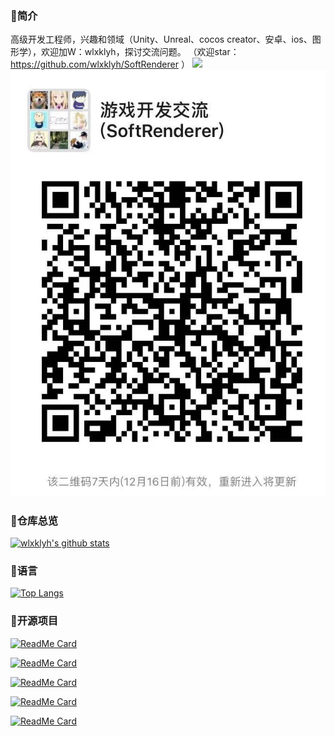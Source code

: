 ### 👋简介
高级开发工程师，兴趣和领域（Unity、Unreal、cocos creator、安卓、ios、图形学），欢迎加W：wlxklyh，探讨交流问题。
（欢迎star：https://github.com/wlxklyh/SoftRenderer ）
![](https://raw.githubusercontent.com/wlxklyh/book/master/Tool/Resource/wcgif.gif)
![](https://raw.githubusercontent.com/wlxklyh/imagebed/master/imageforvscode/20201209124248.png)

### 👋仓库总览
[![wlxklyh's github stats](https://github-readme-stats.vercel.app/api?username=wlxklyh&theme=tokyonight&show_icons=true)](https://github.com/wlxklyh/)

### 👋语言
[![Top Langs](https://github-readme-stats.vercel.app/api/top-langs/?username=wlxklyh&layout=compact&theme=tokyonight&show_icons=true)](https://github.com/wlxklyh/)

### 👋开源项目
[![ReadMe Card](https://github-readme-stats.vercel.app/api/pin/?username=wlxklyh&repo=SoftRenderer&theme=tokyonight&show_icons=true)](https://github.com/wlxklyh/SoftRenderer)

[![ReadMe Card](https://github-readme-stats.vercel.app/api/pin/?username=wlxklyh&repo=OpenglesStudy&theme=tokyonight&show_icons=true)](https://github.com/wlxklyh/OpenglesStudy)

[![ReadMe Card](https://github-readme-stats.vercel.app/api/pin/?username=wlxklyh&repo=book&theme=tokyonight&show_icons=true)](https://github.com/wlxklyh/book)

[![ReadMe Card](https://github-readme-stats.vercel.app/api/pin/?username=wlxklyh&repo=FFMpegStudy&theme=tokyonight&show_icons=true)](https://github.com/wlxklyh/FFMpegStudy)

[![ReadMe Card](https://github-readme-stats.vercel.app/api/pin/?username=wlxklyh&repo=picToCharcoal&theme=tokyonight&show_icons=true)](https://github.com/wlxklyh/picToCharcoal)
